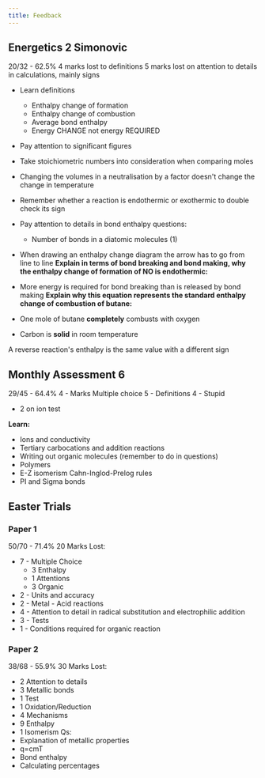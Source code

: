 ```yaml
---
title: Feedback
---
```

## Energetics 2 Simonovic

20/32 - 62.5%
4 marks lost to definitions
5 marks lost on attention to details in calculations, mainly signs
- Learn definitions
	- Enthalpy change of formation
	- Enthalpy change of combustion
	- Average bond enthalpy
	- Energy CHANGE not energy REQUIRED
- Pay attention to significant figures
- Take stoichiometric numbers into consideration when comparing moles
- Changing the volumes in a neutralisation by a factor doesn't change the change in temperature
- Remember whether a reaction is endothermic or exothermic to double check its sign
- Pay attention to details in bond enthalpy questions:
	- Number of bonds in a diatomic molecules (1)
- When drawing an enthalpy change diagram the arrow has to go from line to line
**Explain in terms of bond breaking and bond making, why the enthalpy change of formation of NO is endothermic:**
- More energy is required for bond breaking than is released by bond making
**Explain why this equation represents the standard enthalpy change of combustion of butane:**
- One mole of butane **completely** combusts with oxygen

- Carbon is **solid** in room temperature

A reverse reaction's enthalpy is the same value with a different sign

## Monthly Assessment 6

29/45 - 64.4%
4 - Marks Multiple choice
5 - Definitions
4 - Stupid 
- 2 on ion test

**Learn:**
- Ions and conductivity
- Tertiary carbocations and addition reactions
- Writing out organic molecules (remember to do in questions)
- Polymers
- E-Z isomerism Cahn-Inglod-Prelog rules
- PI and Sigma bonds


## Easter Trials
### Paper 1
50/70 - 71.4% 20 Marks Lost:
- 7 - Multiple Choice
    - 3 Enthalpy
    - 1 Attentions
    - 3 Organic
- 2 - Units and accuracy
- 2 - Metal - Acid reactions
- 4 - Attention to detail in radical substitution and electrophilic addition
- 3 - Tests
- 1 - Conditions required for organic reaction
### Paper 2
38/68 - 55.9% 30 Marks Lost:
- 2 Attention to details
- 3 Metallic bonds
- 1 Test
- 1 Oxidation/Reduction
- 4 Mechanisms
- 9 Enthalpy
- 1 Isomerism Qs:
- Explanation of metallic properties
- q=cmT
- Bond enthalpy
- Calculating percentages